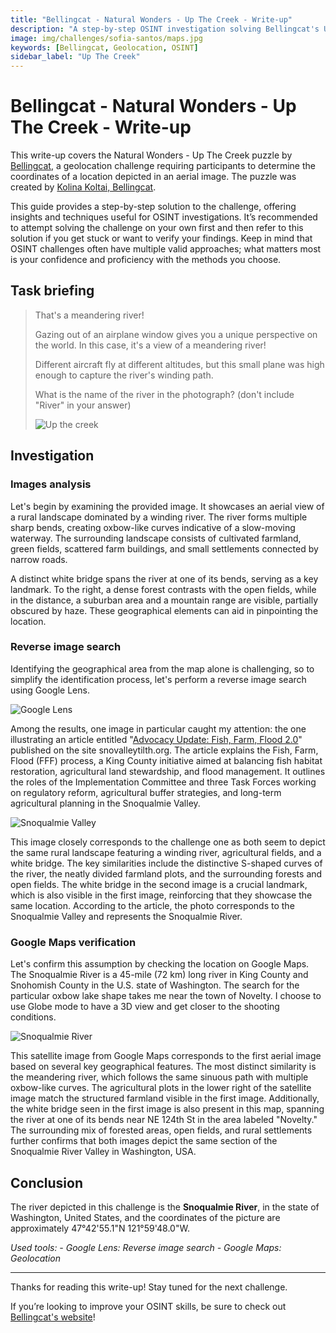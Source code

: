 ```yaml
---
title: "Bellingcat - Natural Wonders - Up The Creek - Write-up"
description: "A step-by-step OSINT investigation solving Bellingcat's Up The Creek challenge, using image analysis, reverse search, and Google Maps to geolocate an oxbow-lake river."
image: img/challenges/sofia-santos/maps.jpg
keywords: [Bellingcat, Geolocation, OSINT]
sidebar_label: "Up The Creek"
---
```


# Bellingcat - Natural Wonders - Up The Creek - Write-up

This write-up covers the Natural Wonders - Up The Creek puzzle by [Bellingcat](https://challenge.bellingcat.com/), a geolocation challenge requiring participants to determine the coordinates of a location depicted in an aerial image. The puzzle was created by [Kolina Koltai, Bellingcat](https://www.bellingcat.com/author/kolinakoltai/).

This guide provides a step-by-step solution to the challenge, offering insights and techniques useful for OSINT investigations. It’s recommended to attempt solving the challenge on your own first and then refer to this solution if you get stuck or want to verify your findings. Keep in mind that OSINT challenges often have multiple valid approaches; what matters most is your confidence and proficiency with the methods you choose.

## Task briefing

> That's a meandering river!
>
> Gazing out of an airplane window gives you a unique perspective on the world. In this case, it's a view of a meandering river!
>
> Different aircraft fly at different altitudes, but this small plane was high enough to capture the river's winding path.
>
> What is the name of the river in the photograph? (don't include "River" in your answer)
>
> ![Up the creek](/img/challenges/bellingcat/natural-wonders/up-the-creek-1.png "Up the creek")

## Investigation

### Images analysis

Let's begin by examining the provided image. It showcases an aerial view of a rural landscape dominated by a winding river. The river forms multiple sharp bends, creating oxbow-like curves indicative of a slow-moving waterway. The surrounding landscape consists of cultivated farmland, green fields, scattered farm buildings, and small settlements connected by narrow roads.

A distinct white bridge spans the river at one of its bends, serving as a key landmark. To the right, a dense forest contrasts with the open fields, while in the distance, a suburban area and a mountain range are visible, partially obscured by haze. These geographical elements can aid in pinpointing the location.

### Reverse image search

Identifying the geographical area from the map alone is challenging, so to simplify the identification process, let's perform a reverse image search using Google Lens.

![Google Lens](/img/challenges/bellingcat/natural-wonders/up-the-creek-2.png "Google Lens")

Among the results, one image in particular caught my attention: the one illustrating an article entitled "[Advocacy Update: Fish, Farm, Flood 2.0](https://www.snovalleytilth.org/advocacy-update-fish-farm-flood-2-0/)" published on the site snovalleytilth.org. The article explains the Fish, Farm, Flood (FFF) process, a King County initiative aimed at balancing fish habitat restoration, agricultural land stewardship, and flood management. It outlines the roles of the Implementation Committee and three Task Forces working on regulatory reform, agricultural buffer strategies, and long-term agricultural planning in the Snoqualmie Valley.

![Snoqualmie Valley](/img/challenges/bellingcat/natural-wonders/up-the-creek-3.png "Snoqualmie Valley")

This image closely corresponds to the challenge one as both seem to depict the same rural landscape featuring a winding river, agricultural fields, and a white bridge. The key similarities include the distinctive S-shaped curves of the river, the neatly divided farmland plots, and the surrounding forests and open fields. The white bridge in the second image is a crucial landmark, which is also visible in the first image, reinforcing that they showcase the same location. According to the article, the photo corresponds to the Snoqualmie Valley and represents the Snoqualmie River.

### Google Maps verification

Let's confirm this assumption by checking the location on Google Maps. The Snoqualmie River is a 45-mile (72 km) long river in King County and Snohomish County in the U.S. state of Washington. The search for the particular oxbow lake shape takes me near the town of Novelty. I choose to use Globe mode to have a 3D view and get closer to the shooting conditions.

![Snoqualmie River](/img/challenges/bellingcat/natural-wonders/up-the-creek-4.png "Snoqualmie River")

This satellite image from Google Maps corresponds to the first aerial image based on several key geographical features. The most distinct similarity is the meandering river, which follows the same sinuous path with multiple oxbow-like curves. The agricultural plots in the lower right of the satellite image match the structured farmland visible in the first image. Additionally, the white bridge seen in the first image is also present in this map, spanning the river at one of its bends near NE 124th St in the area labeled "Novelty." The surrounding mix of forested areas, open fields, and rural settlements further confirms that both images depict the same section of the Snoqualmie River Valley in Washington, USA.

## Conclusion

The river depicted in this challenge is the **Snoqualmie River**, in the state of Washington, United States, and the coordinates of the picture are approximately 47°42'55.1"N 121°59'48.0"W.

<em>
Used tools:
- Google Lens: Reverse image search
- Google Maps: Geolocation
</em>

---

Thanks for reading this write-up! Stay tuned for the next challenge.

If you’re looking to improve your OSINT skills, be sure to check out [Bellingcat's website](https://www.bellingcat.com/)!
